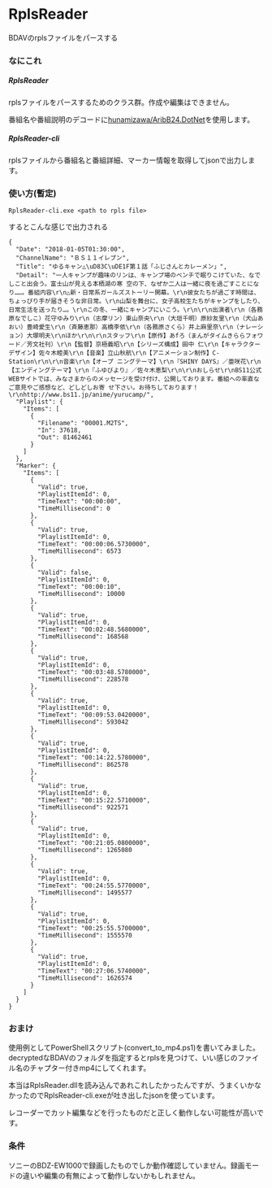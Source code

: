 # RplsReader

BDAVのrplsファイルをパースする

### なにこれ

##### RplsReader

rplsファイルをパースするためのクラス群。作成や編集はできません。

番組名や番組説明のデコードに[hunamizawa/AribB24.DotNet](https://github.com/hunamizawa/AribB24.DotNet)を使用します。

##### RplsReader-cli

rplsファイルから番組名と番組詳細、マーカー情報を取得してjsonで出力します。

### 使い方(暫定)

    RplsReader-cli.exe <path to rpls file>

するとこんな感じで出力される

```
{
  "Date": "2018-01-05T01:30:00",
  "ChannelName": "ＢＳ１１イレブン",
  "Title": "ゆるキャン△\uD83C\uDE1F第１話「ふじさんとカレーメン」",
  "Detail": "一人キャンプが趣味のリンは、キャンプ場のベンチで眠りこけていた、なでしこと出会う。富士山が見える本栖湖の寒 空の下、なぜか二人は一緒に夜を過ごすことになり……。番組内容\r\n△新・日常系ガールズストーリー開幕。\r\n彼女たちが過ごす時間は、ちょっぴり手が届きそうな非日常。\r\n山梨を舞台に、女子高校生たちがキャンプをしたり、日常生活を送ったり…。\r\nこの冬、一緒にキャンプにいこう。\r\n\r\n出演者\r\n（各務原なでしこ）花守ゆみり\r\n（志摩リン）東山奈央\r\n（大垣千明）原紗友里\r\n（犬山あおい）豊崎愛生\r\n（斉藤恵那）高橋李依\r\n（各務原さくら）井上麻里奈\r\n（ナレーション）大塚明夫\r\nほか\r\n\r\nスタッフ\r\n【原作】あfろ（まんがタイムきららフォワード／芳文社刊）\r\n【監督】京極義昭\r\n【シリーズ構成】田中 仁\r\n【キャラクターデザイン】佐々木睦美\r\n【音楽】立山秋航\r\n【アニメーション制作】C-Station\r\n\r\n音楽\r\n【オープ ニングテーマ】\r\n『SHINY DAYS』／亜咲花\r\n【エンディングテーマ】\r\n『ふゆびより』／佐々木恵梨\r\n\r\nおしらせ\r\nBS11公式WEBサイトでは、みなさまからのメッセージを受け付け、公開しております。番組への率直なご意見やご感想など、どしどしお寄 せ下さい。お待ちしております！\r\nhttp://www.bs11.jp/anime/yurucamp/",
  "Playlist": {
    "Items": [
      {
        "Filename": "00001.M2TS",
        "In": 37618,
        "Out": 81462461
      }
    ]
  },
  "Marker": {
    "Items": [
      {
        "Valid": true,
        "PlaylistItemId": 0,
        "TimeText": "00:00:00",
        "TimeMillisecond": 0
      },
      {
        "Valid": true,
        "PlaylistItemId": 0,
        "TimeText": "00:00:06.5730000",
        "TimeMillisecond": 6573
      },
      {
        "Valid": false,
        "PlaylistItemId": 0,
        "TimeText": "00:00:10",
        "TimeMillisecond": 10000
      },
      {
        "Valid": true,
        "PlaylistItemId": 0,
        "TimeText": "00:02:48.5680000",
        "TimeMillisecond": 168568
      },
      {
        "Valid": true,
        "PlaylistItemId": 0,
        "TimeText": "00:03:48.5780000",
        "TimeMillisecond": 228578
      },
      {
        "Valid": true,
        "PlaylistItemId": 0,
        "TimeText": "00:09:53.0420000",
        "TimeMillisecond": 593042
      },
      {
        "Valid": true,
        "PlaylistItemId": 0,
        "TimeText": "00:14:22.5780000",
        "TimeMillisecond": 862578
      },
      {
        "Valid": true,
        "PlaylistItemId": 0,
        "TimeText": "00:15:22.5710000",
        "TimeMillisecond": 922571
      },
      {
        "Valid": true,
        "PlaylistItemId": 0,
        "TimeText": "00:21:05.0800000",
        "TimeMillisecond": 1265080
      },
      {
        "Valid": true,
        "PlaylistItemId": 0,
        "TimeText": "00:24:55.5770000",
        "TimeMillisecond": 1495577
      },
      {
        "Valid": true,
        "PlaylistItemId": 0,
        "TimeText": "00:25:55.5700000",
        "TimeMillisecond": 1555570
      },
      {
        "Valid": true,
        "PlaylistItemId": 0,
        "TimeText": "00:27:06.5740000",
        "TimeMillisecond": 1626574
      }
    ]
  }
}
```

### おまけ

使用例としてPowerShellスクリプト(convert_to_mp4.ps1)を書いてみました。decryptedなBDAVのフォルダを指定するとrplsを見つけて、いい感じのファイル名のチャプター付きmp4にしてくれます。

本当はRplsReader.dllを読み込んであれこれしたかったんですが、うまくいかなかったのでRplsReader-cli.exeが吐き出したjsonを使っています。

レコーダーでカット編集などを行ったものだと正しく動作しない可能性が高いです。

### 条件

ソニーのBDZ-EW1000で録画したものでしか動作確認していません。録画モードの違いや編集の有無によって動作しないかもしれません。
